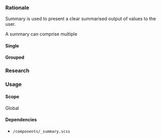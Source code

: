 ### Rationale
Summary is used to present a clear summarised output of values to the user.

A summary can comprise multiple 

#### Single

#### Grouped

### Research

### Usage


#### Scope
Global

#### Dependencies
* `/components/_summary.scss`

